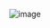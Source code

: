 ![image](https://github.com/Anfany/Machine-Vision-Cookbook-with-TensorFlow2/blob/githubpages/figure/00.png)
